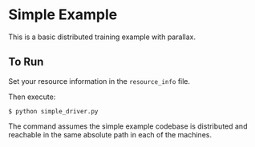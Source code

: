 # Simple Example 
This is a basic distributed training example with parallax.

## To Run
Set your resource information in the `resource_info` file.

Then execute:
```shell
$ python simple_driver.py
```

The command assumes the simple example codebase is distributed and reachable in the same absolute path in each of the machines.
